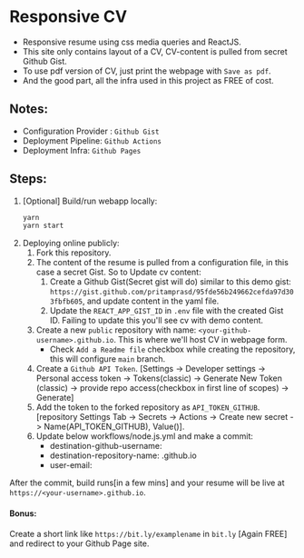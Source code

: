 # Responsive CV

- Responsive resume using css media queries and ReactJS.
- This site only contains layout of a CV, CV-content is pulled from secret Github Gist.
- To use pdf version of CV, just print the webpage with `Save as pdf`. 
- And the good part, all the infra used in this project as FREE of cost.

## Notes:
- Configuration Provider : `Github Gist`
- Deployment Pipeline: `Github Actions`
- Deployment Infra: `Github Pages`

## Steps:
1. [Optional] Build/run webapp locally:
    ```sh
    yarn
    yarn start
    ```
2. Deploying online publicly:
    1. Fork this repository.
    2. The content of the resume is pulled from a configuration file, in this case a secret Gist. So to Update cv content:
        1. Create a Github Gist(Secret gist will do) similar to this demo gist: `https://gist.github.com/pritamprasd/95fde56b249662cefda97d303fbfb605`, and update content in the yaml file.
        2. Update the `REACT_APP_GIST_ID` in `.env` file with the created Gist ID. Failing to update this you'll see cv with demo content.
    3. Create a new `public` repository with name: `<your-github-username>.github.io`. This is where we'll host CV in webpage form.
        - Check `Add a Readme file` checkbox while creating the repository, this will configure `main` branch.
    4. Create a `Github API Token`. [Settings ->  Developer settings -> Personal access token -> Tokens(classic) -> Generate New Token (classic) -> provide repo access(checkbox in first line of scopes) -> Generate]
    5. Add the token to the forked repository as `API_TOKEN_GITHUB`. [repository Settings Tab -> Secrets -> Actions -> Create new secret -> Name(API_TOKEN_GITHUB), Value(<generated-in-previous-step>)].     
    6. Update below workflows/node.js.yml and make a commit:
        - destination-github-username: <your-github-username>
        - destination-repository-name: <your-github-username>.github.io
        - user-email: <your-email>

After the commit, build runs[in a few mins] and your resume will be live at `https://<your-username>.github.io`. 

  
#### Bonus: 
Create a short link like `https://bit.ly/examplename` in `bit.ly` [Again FREE] and redirect to your Github Page site. 
